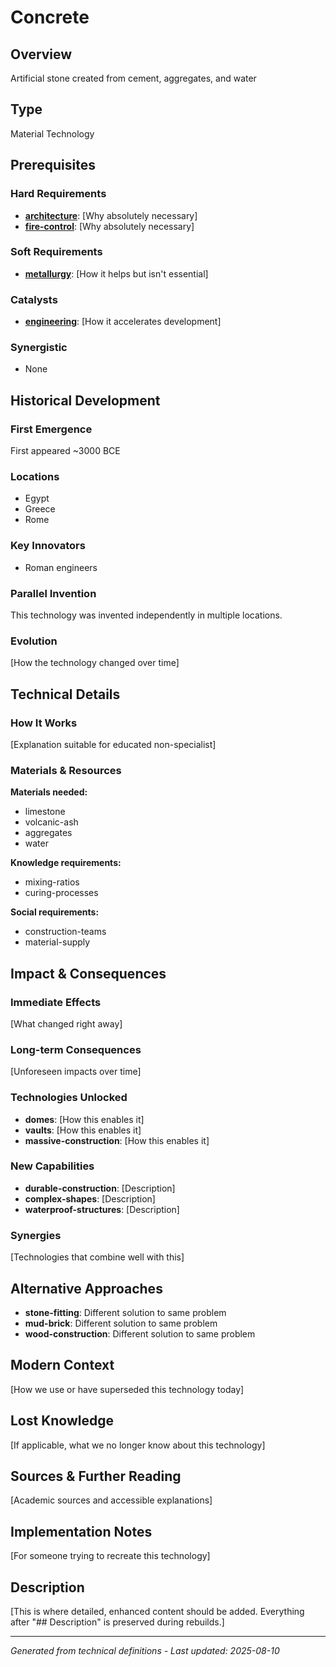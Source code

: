 # Concrete

## Overview
Artificial stone created from cement, aggregates, and water

## Type
Material Technology

## Prerequisites

### Hard Requirements
- **[architecture](../architecture/README.md)**: [Why absolutely necessary]
- **[fire-control](../fire-control/README.md)**: [Why absolutely necessary]

### Soft Requirements
- **[metallurgy](../metallurgy/README.md)**: [How it helps but isn't essential]

### Catalysts
- **[engineering](../engineering/README.md)**: [How it accelerates development]

### Synergistic
- None

## Historical Development

### First Emergence
First appeared ~3000 BCE

### Locations
- Egypt
- Greece
- Rome

### Key Innovators
- Roman engineers

### Parallel Invention
This technology was invented independently in multiple locations.

### Evolution
[How the technology changed over time]

## Technical Details

### How It Works
[Explanation suitable for educated non-specialist]

### Materials & Resources
**Materials needed:**
- limestone
- volcanic-ash
- aggregates
- water


**Knowledge requirements:**
- mixing-ratios
- curing-processes


**Social requirements:**
- construction-teams
- material-supply

## Impact & Consequences

### Immediate Effects
[What changed right away]

### Long-term Consequences
[Unforeseen impacts over time]

### Technologies Unlocked
- **domes**: [How this enables it]
- **vaults**: [How this enables it]
- **massive-construction**: [How this enables it]

### New Capabilities
- **durable-construction**: [Description]
- **complex-shapes**: [Description]
- **waterproof-structures**: [Description]

### Synergies
[Technologies that combine well with this]

## Alternative Approaches
- **stone-fitting**: Different solution to same problem
- **mud-brick**: Different solution to same problem
- **wood-construction**: Different solution to same problem

## Modern Context
[How we use or have superseded this technology today]

## Lost Knowledge
[If applicable, what we no longer know about this technology]

## Sources & Further Reading
[Academic sources and accessible explanations]

## Implementation Notes
[For someone trying to recreate this technology]

## Description











[This is where detailed, enhanced content should be added. Everything after "## Description" is preserved during rebuilds.]

---
*Generated from technical definitions - Last updated: 2025-08-10*
